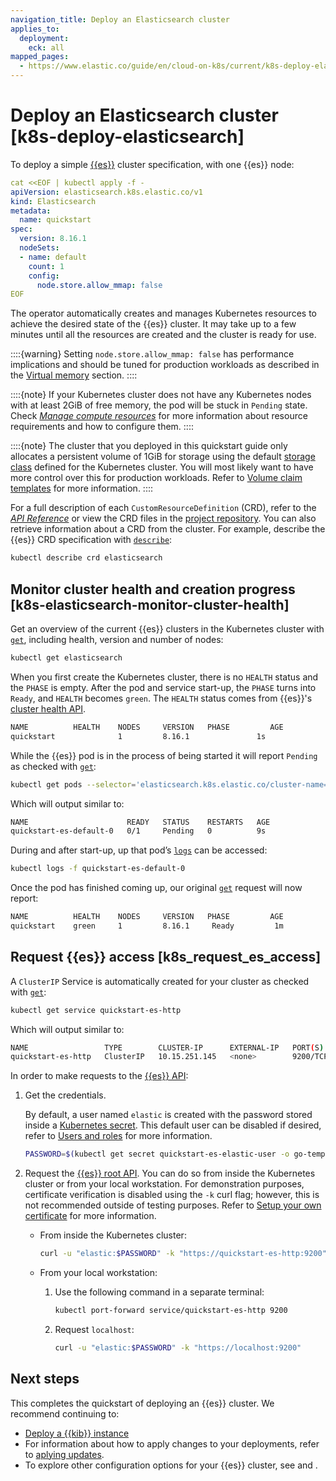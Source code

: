 ```yaml
---
navigation_title: Deploy an Elasticsearch cluster
applies_to:
  deployment:
    eck: all
mapped_pages:
  - https://www.elastic.co/guide/en/cloud-on-k8s/current/k8s-deploy-elasticsearch.html
---
```


# Deploy an Elasticsearch cluster [k8s-deploy-elasticsearch]

To deploy a simple [{{es}}](/solutions/search/get-started.md) cluster specification, with one {{es}} node:

```yaml
cat <<EOF | kubectl apply -f -
apiVersion: elasticsearch.k8s.elastic.co/v1
kind: Elasticsearch
metadata:
  name: quickstart
spec:
  version: 8.16.1
  nodeSets:
  - name: default
    count: 1
    config:
      node.store.allow_mmap: false
EOF
```

The operator automatically creates and manages Kubernetes resources to achieve the desired state of the {{es}} cluster. It may take up to a few minutes until all the resources are created and the cluster is ready for use.

::::{warning}
Setting `node.store.allow_mmap: false` has performance implications and should be tuned for production workloads as described in the [Virtual memory](virtual-memory.md) section.
::::


::::{note}
If your Kubernetes cluster does not have any Kubernetes nodes with at least 2GiB of free memory, the pod will be stuck in `Pending` state. Check [*Manage compute resources*](manage-compute-resources.md) for more information about resource requirements and how to configure them.
::::


::::{note}
The cluster that you deployed in this quickstart guide only allocates a persistent volume of 1GiB for storage using the default [storage class](https://kubernetes.io/docs/concepts/storage/storage-classes/) defined for the Kubernetes cluster. You will most likely want to have more control over this for production workloads. Refer to [Volume claim templates](volume-claim-templates.md) for more information.
::::


For a full description of each `CustomResourceDefinition` (CRD), refer to the [*API Reference*](cloud-on-k8s://reference/api-docs.md) or view the CRD files in the [project repository](https://github.com/elastic/cloud-on-k8s/tree/2.16/config/crds). You can also retrieve information about a CRD from the cluster. For example, describe the {{es}} CRD specification with [`describe`](https://kubernetes.io/docs/reference/kubectl/generated/kubectl_describe/):

```sh
kubectl describe crd elasticsearch
```


## Monitor cluster health and creation progress [k8s-elasticsearch-monitor-cluster-health]

Get an overview of the current {{es}} clusters in the Kubernetes cluster with [`get`](https://kubernetes.io/docs/reference/kubectl/generated/kubectl_get/), including health, version and number of nodes:

```sh
kubectl get elasticsearch
```

When you first create the Kubernetes cluster, there is no `HEALTH` status and the `PHASE` is empty. After the pod and service start-up, the `PHASE` turns into `Ready`, and `HEALTH` becomes `green`. The `HEALTH` status comes from {{es}}'s [cluster health API](https://www.elastic.co/docs/api/doc/elasticsearch/operation/operation-cluster-health).

```sh
NAME          HEALTH    NODES     VERSION   PHASE         AGE
quickstart              1         8.16.1               1s
```

While the {{es}} pod is in the process of being started it will report `Pending` as checked with [`get`](https://kubernetes.io/docs/reference/kubectl/generated/kubectl_get/):

```sh
kubectl get pods --selector='elasticsearch.k8s.elastic.co/cluster-name=quickstart'
```

Which will output similar to:

```sh
NAME                      READY   STATUS    RESTARTS   AGE
quickstart-es-default-0   0/1     Pending   0          9s
```

During and after start-up, up that pod’s [`logs`](https://kubernetes.io/docs/reference/kubectl/generated/kubectl_logs/) can be accessed:

```sh
kubectl logs -f quickstart-es-default-0
```

Once the pod has finished coming up, our original [`get`](https://kubernetes.io/docs/reference/kubectl/generated/kubectl_get/) request will now report:

```sh
NAME          HEALTH    NODES     VERSION   PHASE         AGE
quickstart    green     1         8.16.1     Ready         1m
```


## Request {{es}} access [k8s_request_es_access]

A `ClusterIP` Service is automatically created for your cluster as checked with [`get`](https://kubernetes.io/docs/reference/kubectl/generated/kubectl_get/):

```sh
kubectl get service quickstart-es-http
```

Which will output similar to:

```sh
NAME                 TYPE        CLUSTER-IP      EXTERNAL-IP   PORT(S)    AGE
quickstart-es-http   ClusterIP   10.15.251.145   <none>        9200/TCP   34m
```

In order to make requests to the [{{es}} API](elasticsearch://reference/elasticsearch/rest-apis/index.md):

1. Get the credentials.

    By default, a user named `elastic` is created with the password stored inside a [Kubernetes secret](https://kubernetes.io/docs/concepts/configuration/secret/). This default user can be disabled if desired, refer to [Users and roles](../../users-roles/cluster-or-deployment-auth/native.md) for more information.

    ```sh
    PASSWORD=$(kubectl get secret quickstart-es-elastic-user -o go-template='{{.data.elastic | base64decode}}')
    ```

2. Request the [{{es}} root API](https://www.elastic.co/docs/api/doc/elasticsearch/group/endpoint-info). You can do so from inside the Kubernetes cluster or from your local workstation. For demonstration purposes, certificate verification is disabled using the `-k` curl flag; however, this is not recommended outside of testing purposes. Refer to [Setup your own certificate](/deploy-manage/security/k8s-https-settings.md#k8s-setting-up-your-own-certificate) for more information.

    * From inside the Kubernetes cluster:

        ```sh
        curl -u "elastic:$PASSWORD" -k "https://quickstart-es-http:9200"
        ```

    * From your local workstation:

        1. Use the following command in a separate terminal:

            ```sh
            kubectl port-forward service/quickstart-es-http 9200
            ```

        2. Request `localhost`:

            ```sh
            curl -u "elastic:$PASSWORD" -k "https://localhost:9200"
            ```


## Next steps

This completes the quickstart of deploying an {{es}} cluster. We recommend continuing to:

* [Deploy a {{kib}} instance](kibana-instance-quickstart.md)
* For information about how to apply changes to your deployments, refer to [aplying updates](./update-deployments.md).
* To explore other configuration options for your {{es}} cluster, see [](./elasticsearch-configuration.md) and [](./configure-deployments.md).
